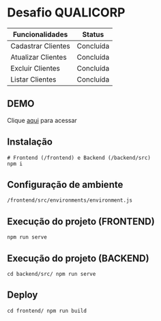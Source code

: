 # Desafio QUALICORP

| Funcionalidades  | Status |
| ------------- | ------------- |
| Cadastrar Clientes  | Concluída  |
| Atualizar Clientes  | Concluída  |
| Excluir Clientes  | Concluída  |
| Listar Clientes  | Concluída  |

## DEMO
Clique [aqui](https://qualicorp.enzogerola.com/) para acessar

## Instalação
```
# Frontend (/frontend) e Backend (/backend/src)
npm i
```
## Configuração de ambiente
```
/frontend/src/environments/environment.js
```
## Execução do projeto (FRONTEND)
```
npm run serve
```

## Execução do projeto (BACKEND)
```
cd backend/src/ npm run serve
```

## Deploy
```
cd frontend/ npm run build
```